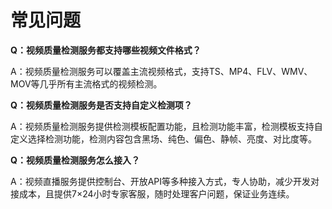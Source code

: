 # 常见问题

**Q：视频质量检测服务都支持哪些视频文件格式？**

A：视频质量检测服务可以覆盖主流视频格式，支持TS、MP4、FLV、WMV、MOV等几乎所有主流格式的视频检测。


**Q：视频质量检测服务是否支持自定义检测项？**

A：视频质量检测服务提供检测模板配置功能，且检测功能丰富，检测模板支持自定义选择检测功能，检测内容包含黑场、纯色、偏色、静帧、亮度、对比度等。


**Q：视频质量检测服务怎么接入？**

A：视频直播服务提供控制台、开放API等多种接入方式，专人协助，减少开发对接成本，且提供7×24小时专家客服，随时处理客户问题，保证业务连续。
